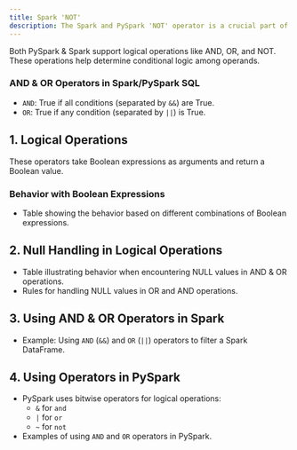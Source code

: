 ```yaml
---
title: Spark 'NOT'
description: The Spark and PySpark 'NOT' operator is a crucial part of logical operations in data processing, allowing for negation of conditions in queries. It's used alongside other logical operators like `AND` and `OR`.
---
```


Both PySpark & Spark support logical operations like AND, OR, and NOT. These operations help determine conditional logic among operands.

### AND & OR Operators in Spark/PySpark SQL
- `AND`: True if all conditions (separated by `&&`) are True.
- `OR`: True if any condition (separated by `||`) is True.

## 1. Logical Operations
These operators take Boolean expressions as arguments and return a Boolean value.

### Behavior with Boolean Expressions
- Table showing the behavior based on different combinations of Boolean expressions.

## 2. Null Handling in Logical Operations
- Table illustrating behavior when encountering NULL values in AND & OR operations.
- Rules for handling NULL values in OR and AND operations.

## 3. Using AND & OR Operators in Spark
- Example: Using `AND` (`&&`) and `OR` (`||`) operators to filter a Spark DataFrame.

## 4. Using Operators in PySpark
- PySpark uses bitwise operators for logical operations:
  - `&` for `and`
  - `|` for `or`
  - `~` for `not`
- Examples of using `AND` and `OR` operators in PySpark.



